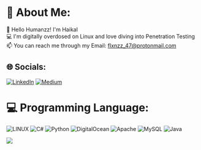 # 💫 About Me:
👋 Hello Humanzz! I'm Haikal<br>💻 I'm digitally overdosed on Linux and love diving into Penetration Testing<br>📫 You can reach me through my Email: flxnzz_47@protonmail.com


## 🌐 Socials:
[![LinkedIn](https://img.shields.io/badge/LinkedIn-%230077B5.svg?logo=linkedin&logoColor=white)](https://linkedin.com/in/rafidhia-haikal-pasya-5997a2221) [![Medium](https://img.shields.io/badge/Medium-12100E?logo=medium&logoColor=white)](https://medium.com/@flxnzz_47) 

# 💻 Programming Language:
![LINUX](https://img.shields.io/badge/Linux-FCC624?style=for-the-badge&logo=linux&logoColor=black) ![C#](https://img.shields.io/badge/c%23-%23239120.svg?style=for-the-badge&logo=c-sharp&logoColor=white) ![Python](https://img.shields.io/badge/python-3670A0?style=for-the-badge&logo=python&logoColor=ffdd54) ![DigitalOcean](https://img.shields.io/badge/DigitalOcean-%230167ff.svg?style=for-the-badge&logo=digitalOcean&logoColor=white) ![Apache](https://img.shields.io/badge/apache-%23D42029.svg?style=for-the-badge&logo=apache&logoColor=white) ![MySQL](https://img.shields.io/badge/mysql-%2300f.svg?style=for-the-badge&logo=mysql&logoColor=white) ![Java](https://img.shields.io/badge/java-%23ED8B00.svg?style=for-the-badge&logo=java&logoColor=white)

![](https://komarev.com/ghpvc/?username=W-zrd)
<!-- Proudly created with GPRM ( https://gprm.itsvg.in ) -->

